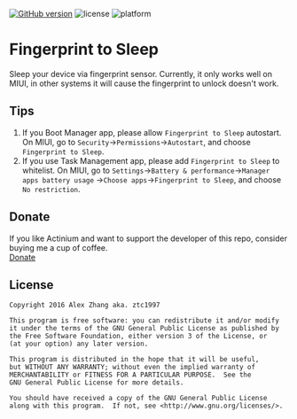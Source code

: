 [![GitHub version](https://badge.fury.io/gh/ztc1997%2FFingerprint2Sleep.svg)](https://github.com/ztc1997/Fingerprint2Sleep/releases) ![license](http://img.shields.io/badge/license-GPLv3-brightgreen.svg) ![platform](http://img.shields.io/badge/platform-Android-blue.svg)
# Fingerprint to Sleep

Sleep your device via fingerprint sensor. Currently, it only works
well on MIUI, in other systems it will cause the fingerprint to
unlock doesn't work.

## Tips

1. If you Boot Manager app, please allow `Fingerprint to Sleep` autostart.
On MIUI, go to `Security`→`Permissions`→`Autostart`, and choose `Fingerprint to Sleep`.
2. If you use Task Management app, please add `Fingerprint to Sleep` to whitelist.
On MIUI, go to `Settings`→`Battery & performance`→`Manager apps battery usage`
→`Choose apps`→`Fingerprint to Sleep`, and choose `No restriction`.

## Donate

If you like Actinium and want to support the developer of this repo, consider buying me a cup of coffee.  
[Donate](./DONATE.md)

## License
```
Copyright 2016 Alex Zhang aka. ztc1997

This program is free software: you can redistribute it and/or modify
it under the terms of the GNU General Public License as published by
the Free Software Foundation, either version 3 of the License, or
(at your option) any later version.

This program is distributed in the hope that it will be useful,
but WITHOUT ANY WARRANTY; without even the implied warranty of
MERCHANTABILITY or FITNESS FOR A PARTICULAR PURPOSE.  See the
GNU General Public License for more details.

You should have received a copy of the GNU General Public License
along with this program.  If not, see <http://www.gnu.org/licenses/>.
```